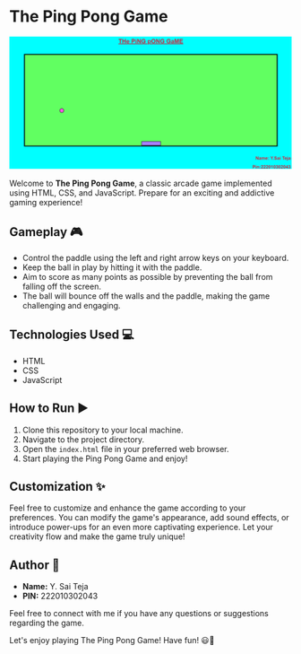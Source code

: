 # The Ping Pong Game

<img src="html/preview.png" alt="Ping Pong Game Preview" width="800">

Welcome to **The Ping Pong Game**, a classic arcade game implemented using HTML, CSS, and JavaScript. Prepare for an exciting and addictive gaming experience!

## Gameplay 🎮
- Control the paddle using the left and right arrow keys on your keyboard.
- Keep the ball in play by hitting it with the paddle.
- Aim to score as many points as possible by preventing the ball from falling off the screen.
- The ball will bounce off the walls and the paddle, making the game challenging and engaging.

## Technologies Used 💻
- HTML
- CSS
- JavaScript

## How to Run ▶️
1. Clone this repository to your local machine.
2. Navigate to the project directory.
3. Open the `index.html` file in your preferred web browser.
4. Start playing the Ping Pong Game and enjoy!

## Customization ✨
Feel free to customize and enhance the game according to your preferences. You can modify the game's appearance, add sound effects, or introduce power-ups for an even more captivating experience. Let your creativity flow and make the game truly unique!

## Author 🚀
- **Name:** Y. Sai Teja
- **PIN:** 222010302043

Feel free to connect with me if you have any questions or suggestions regarding the game.

Let's enjoy playing The Ping Pong Game! Have fun! 😃🏓
